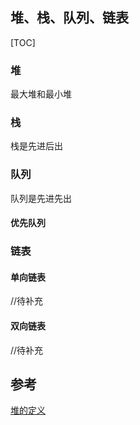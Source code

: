 ## 堆、栈、队列、链表

[TOC]

### 堆

最大堆和最小堆

### 栈

栈是先进后出

### 队列

队列是先进先出

#### 优先队列

### 链表

#### 单向链表

//待补充

#### 双向链表

//待补充

## 参考

[堆的定义](http://blog.csdn.net/wypblog/article/details/8076324)